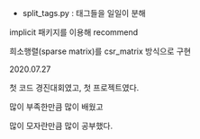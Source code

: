 - split_tags.py : 태그들을 일일이 분해


implicit 패키지를 이용해 recommend

희소행렬(sparse matrix)를 csr_matrix 방식으로 구현








2020.07.27

첫 코드 경진대회였고, 첫 프로젝트였다.

많이 부족한만큼 많이 배웠고

많이 모자란만큼 많이 공부했다.

